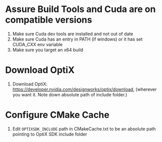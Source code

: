 # Assure Build Tools and Cuda are on compatible versions

1. Make sure Cuda dev tools are installed and not out of date
1. Make sure Cuda has an entry in PATH (if windows) or it has set CUDA_CXX env variable
1. Make sure you target an x64 build

# Download OptiX

1. Download OptiX: https://developer.nvidia.com/designworks/optix/download, (wherever you want it. Note down absolute path of include folder.)

# Configure CMake Cache

1. Edit `OPTIXSDK_INCLUDE` path in CMakeCache.txt to be an absolute path pointing to OptiX SDK include folder